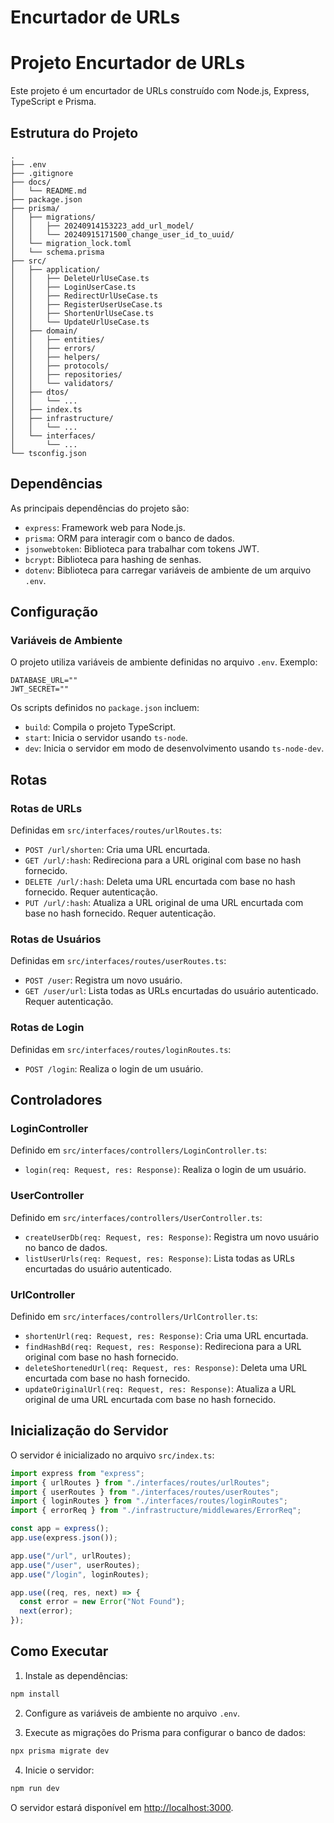 # Encurtador de URLs

# Projeto Encurtador de URLs

Este projeto é um encurtador de URLs construído com Node.js, Express, TypeScript e Prisma.

## Estrutura do Projeto

```
.
├── .env
├── .gitignore
├── docs/
│   └── README.md
├── package.json
├── prisma/
│   ├── migrations/
│   │   ├── 20240914153223_add_url_model/
│   │   └── 20240915171500_change_user_id_to_uuid/
│   └── migration_lock.toml
│   └── schema.prisma
├── src/
│   ├── application/
│   │   ├── DeleteUrlUseCase.ts
│   │   ├── LoginUserCase.ts
│   │   ├── RedirectUrlUseCase.ts
│   │   ├── RegisterUserUseCase.ts
│   │   ├── ShortenUrlUseCase.ts
│   │   └── UpdateUrlUseCase.ts
│   ├── domain/
│   │   ├── entities/
│   │   ├── errors/
│   │   ├── helpers/
│   │   ├── protocols/
│   │   ├── repositories/
│   │   └── validators/
│   ├── dtos/
│   │   └── ...
│   ├── index.ts
│   ├── infrastructure/
│   │   └── ...
│   └── interfaces/
│       └── ...
└── tsconfig.json
```

## Dependências

As principais dependências do projeto são:

- `express`: Framework web para Node.js.
- `prisma`: ORM para interagir com o banco de dados.
- `jsonwebtoken`: Biblioteca para trabalhar com tokens JWT.
- `bcrypt`: Biblioteca para hashing de senhas.
- `dotenv`: Biblioteca para carregar variáveis de ambiente de um arquivo `.env`.

## Configuração

### Variáveis de Ambiente

O projeto utiliza variáveis de ambiente definidas no arquivo `.env`. Exemplo:

```
DATABASE_URL=""
JWT_SECRET=""
```

Os scripts definidos no `package.json` incluem:

- `build`: Compila o projeto TypeScript.
- `start`: Inicia o servidor usando `ts-node`.
- `dev`: Inicia o servidor em modo de desenvolvimento usando `ts-node-dev`.

## Rotas

### Rotas de URLs

Definidas em `src/interfaces/routes/urlRoutes.ts`:

- `POST /url/shorten`: Cria uma URL encurtada.
- `GET /url/:hash`: Redireciona para a URL original com base no hash fornecido.
- `DELETE /url/:hash`: Deleta uma URL encurtada com base no hash fornecido. Requer autenticação.
- `PUT /url/:hash`: Atualiza a URL original de uma URL encurtada com base no hash fornecido. Requer autenticação.

### Rotas de Usuários

Definidas em `src/interfaces/routes/userRoutes.ts`:

- `POST /user`: Registra um novo usuário.
- `GET /user/url`: Lista todas as URLs encurtadas do usuário autenticado. Requer autenticação.

### Rotas de Login

Definidas em `src/interfaces/routes/loginRoutes.ts`:

- `POST /login`: Realiza o login de um usuário.

## Controladores

### LoginController

Definido em `src/interfaces/controllers/LoginController.ts`:

- `login(req: Request, res: Response)`: Realiza o login de um usuário.

### UserController

Definido em `src/interfaces/controllers/UserController.ts`:

- `createUserDb(req: Request, res: Response)`: Registra um novo usuário no banco de dados.
- `listUserUrls(req: Request, res: Response)`: Lista todas as URLs encurtadas do usuário autenticado.

### UrlController

Definido em `src/interfaces/controllers/UrlController.ts`:

- `shortenUrl(req: Request, res: Response)`: Cria uma URL encurtada.
- `findHashBd(req: Request, res: Response)`: Redireciona para a URL original com base no hash fornecido.
- `deleteShortenedUrl(req: Request, res: Response)`: Deleta uma URL encurtada com base no hash fornecido.
- `updateOriginalUrl(req: Request, res: Response)`: Atualiza a URL original de uma URL encurtada com base no hash fornecido.

## Inicialização do Servidor

O servidor é inicializado no arquivo `src/index.ts`:

```typescript
import express from "express";
import { urlRoutes } from "./interfaces/routes/urlRoutes";
import { userRoutes } from "./interfaces/routes/userRoutes";
import { loginRoutes } from "./interfaces/routes/loginRoutes";
import { errorReq } from "./infrastructure/middlewares/ErrorReq";

const app = express();
app.use(express.json());

app.use("/url", urlRoutes);
app.use("/user", userRoutes);
app.use("/login", loginRoutes);

app.use((req, res, next) => {
  const error = new Error("Not Found");
  next(error);
});
```

## Como Executar

1. Instale as dependências:

```bash
npm install
```

2. Configure as variáveis de ambiente no arquivo `.env`.

3. Execute as migrações do Prisma para configurar o banco de dados:

```bash
npx prisma migrate dev
```

4. Inicie o servidor:

```bash
npm run dev
```

O servidor estará disponível em [http://localhost:3000](http://localhost:3000).
